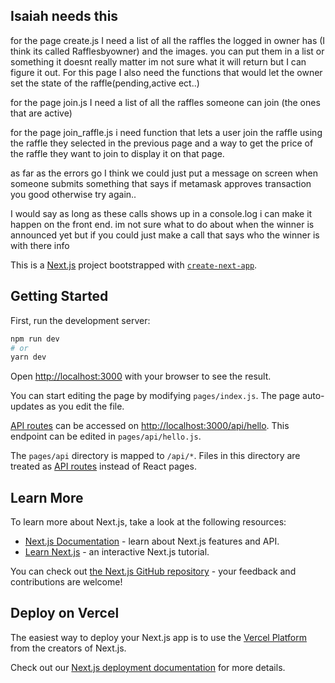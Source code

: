## Isaiah needs this
for the page create.js I need a list of all the raffles the logged in owner has (I think its called Rafflesbyowner) and the images.
you can put them in a list or something it doesnt really matter im not sure what it will return but I can figure it out. For this page I also need the functions that would let the owner set the state of the raffle(pending,active ect..)

for the page join.js I need a list of all the raffles someone can join (the ones that are active)

for the page join_raffle.js i need function that lets a user join the raffle using the raffle they selected in the previous page and a way to get the price of the raffle they want to join to display it on that page.

as far as the errors go I think we could just put a message on screen when someone submits something that says if metamask approves transaction you good otherwise try again..

I would say as long as these calls shows up in a console.log i can make it happen on the front end.
im not sure what to do about when the winner is announced yet but if you could just make a call that says who the winner is with there info



This is a [Next.js](https://nextjs.org/) project bootstrapped with [`create-next-app`](https://github.com/vercel/next.js/tree/canary/packages/create-next-app).

## Getting Started

First, run the development server:

```bash
npm run dev
# or
yarn dev
```

Open [http://localhost:3000](http://localhost:3000) with your browser to see the result.

You can start editing the page by modifying `pages/index.js`. The page auto-updates as you edit the file.

[API routes](https://nextjs.org/docs/api-routes/introduction) can be accessed on [http://localhost:3000/api/hello](http://localhost:3000/api/hello). This endpoint can be edited in `pages/api/hello.js`.

The `pages/api` directory is mapped to `/api/*`. Files in this directory are treated as [API routes](https://nextjs.org/docs/api-routes/introduction) instead of React pages.

## Learn More

To learn more about Next.js, take a look at the following resources:

- [Next.js Documentation](https://nextjs.org/docs) - learn about Next.js features and API.
- [Learn Next.js](https://nextjs.org/learn) - an interactive Next.js tutorial.

You can check out [the Next.js GitHub repository](https://github.com/vercel/next.js/) - your feedback and contributions are welcome!

## Deploy on Vercel

The easiest way to deploy your Next.js app is to use the [Vercel Platform](https://vercel.com/new?utm_medium=default-template&filter=next.js&utm_source=create-next-app&utm_campaign=create-next-app-readme) from the creators of Next.js.

Check out our [Next.js deployment documentation](https://nextjs.org/docs/deployment) for more details.
